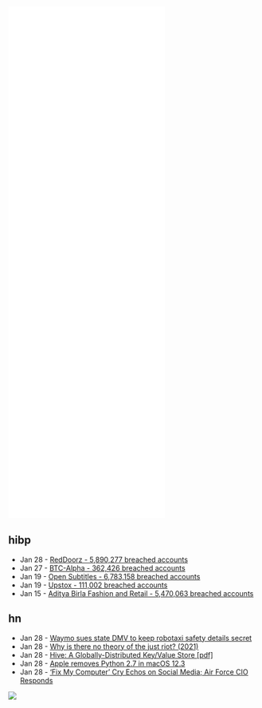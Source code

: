 ![Metrics](https://raw.githubusercontent.com/phixion/phixion/master/metrics.svg)

## hibp

<!--
for https://github.com/phixion/phixion/blob/main/.github/workflows/feeds.yml
-->
<!--START_SECTION:haveibeenpwnd-->
- Jan 28 - [RedDoorz - 5,890,277 breached accounts](https://haveibeenpwned.com/PwnedWebsites#RedDoorz)
- Jan 27 - [BTC-Alpha - 362,426 breached accounts](https://haveibeenpwned.com/PwnedWebsites#BTCAlpha)
- Jan 19 - [Open Subtitles - 6,783,158 breached accounts](https://haveibeenpwned.com/PwnedWebsites#OpenSubtitles)
- Jan 19 - [Upstox - 111,002 breached accounts](https://haveibeenpwned.com/PwnedWebsites#Upstox)
- Jan 15 - [Aditya Birla Fashion and Retail - 5,470,063 breached accounts](https://haveibeenpwned.com/PwnedWebsites#ABFRL)
<!--END_SECTION:haveibeenpwnd-->

## hn

<!--
for https://github.com/phixion/phixion/blob/main/.github/workflows/feeds.yml
-->
<!--START_SECTION:hn-->
- Jan 28 - [Waymo sues state DMV to keep robotaxi safety details secret](https://www.latimes.com/business/story/2022-01-28/waymo-robot-taxi-sues-state-secret-black-ice)
- Jan 28 - [Why is there no theory of the just riot? (2021)](https://www.cambridge.org/core/journals/british-journal-of-political-science/article/british-academy-brian-barry-prize-essay-why-is-there-no-just-riot-theory/0FB53D483E24A115BB336DB95A8AC79A)
- Jan 28 - [Hive: A Globally-Distributed Key/Value Store [pdf]](https://papers.s3.fr-par.scw.cloud/hive.pdf)
- Jan 28 - [Apple removes Python 2.7 in macOS 12.3](https://developer.apple.com/documentation/macos-release-notes/macos-12_3-release-notes#Python)
- Jan 28 - [‘Fix My Computer’ Cry Echos on Social Media; Air Force CIO Responds](https://www.airforcemag.com/fix-my-computer-cry-echos-on-social-media-air-force-cio-responds/)
<!--END_SECTION:hn-->

<!--
for https://yhype.me
-->
![](https://hit.yhype.me/github/profile?user_id=13013670)
